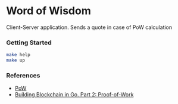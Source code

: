 # Word of Wisdom

Client-Server application. Sends a quote in case of PoW calculation

### Getting Started

```bash
make help
make up
```

### References

- [PoW](https://en.wikipedia.org/wiki/Proof-of-work_system)
- [Building Blockchain in Go. Part 2: Proof-of-Work](https://jeiwan.net/posts/building-blockchain-in-go-part-2/)
